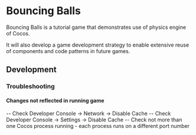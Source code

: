 # Bouncing Balls
Bouncing Balls is a tutorial game that demonstrates use of physics engine of
Cocos.

It will also develop a game development strategy to enable extensive reuse of
components and code patterns in future games.

## Development

### Troubleshooting

#### Changes not reflected in running game
-- Check Developer Console -> Network -> Disable Cache
-- Check Developer Console -> Settings -> Disable Cache
-- Check not more than one Cocos process running - each process runs on a
different port number
